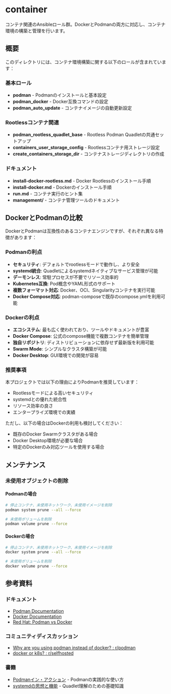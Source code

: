 # container

コンテナ関連のAnsibleロール群。DockerとPodmanの両方に対応し、コンテナ環境の構築と管理を行います。

## 概要

このディレクトリには、コンテナ環境構築に関する以下のロールが含まれています：

### 基本ロール
- **podman** - Podmanのインストールと基本設定
- **podman_docker** - Docker互換コマンドの設定
- **podman_auto_update** - コンテナイメージの自動更新設定

### Rootlessコンテナ関連
- **podman_rootless_quadlet_base** - Rootless Podman Quadletの共通セットアップ
- **containers_user_storage_config** - Rootlessコンテナ用ストレージ設定
- **create_containers_storage_dir** - コンテナストレージディレクトリの作成

### ドキュメント
- **install-docker-rootless.md** - Docker Rootlessのインストール手順
- **install-docker.md** - Dockerのインストール手順
- **run.md** - コンテナ実行のヒント集
- **management/** - コンテナ管理ツールのドキュメント

## DockerとPodmanの比較

DockerとPodmanは互換性のあるコンテナエンジンですが、それぞれ異なる特徴があります：

### Podmanの利点
- **セキュリティ**: デフォルトでrootlessモードで動作し、より安全
- **systemd統合**: Quadletによるsystemdネイティブなサービス管理が可能
- **デーモンレス**: 常駐プロセスが不要でリソース効率的
- **Kubernetes互換**: Pod概念やYAML形式のサポート
- **複数フォーマット対応**: Docker、OCI、Singularityコンテナを実行可能
- **Docker Compose対応**: podman-composeで既存のcompose.ymlを利用可能

### Dockerの利点
- **エコシステム**: 最も広く使われており、ツールやドキュメントが豊富
- **Docker Compose**: 公式のcompose機能で複数コンテナを簡単管理
- **独自リポジトリ**: ディストリビューションに依存せず最新版を利用可能
- **Swarm Mode**: シンプルなクラスタ構築が可能
- **Docker Desktop**: GUI環境での開発が容易

### 推奨事項

本プロジェクトでは以下の理由によりPodmanを推奨しています：
- Rootlessモードによる高いセキュリティ
- systemdとの優れた統合性
- リソース効率の良さ
- エンタープライズ環境での実績

ただし、以下の場合はDockerの利用も検討してください：
- 既存のDocker Swarmクラスタがある場合
- Docker Desktop環境が必要な場合
- 特定のDockerのみ対応ツールを使用する場合

## メンテナンス

### 未使用オブジェクトの削除

#### Podmanの場合
```bash
# 停止コンテナ、未使用ネットワーク、未使用イメージを削除
podman system prune --all --force

# 未使用ボリュームを削除
podman volume prune --force
```

#### Dockerの場合
```bash
# 停止コンテナ、未使用ネットワーク、未使用イメージを削除
docker system prune --all --force

# 未使用ボリュームを削除
docker volume prune --force
```

## 参考資料

### ドキュメント
- [Podman Documentation](https://docs.podman.io/)
- [Docker Documentation](https://docs.docker.com/)
- [Red Hat: Podman vs Docker](https://www.redhat.com/en/topics/containers/what-is-podman)

### コミュニティディスカッション
- [Why are you using podman instead of docker? : r/podman](https://www.reddit.com/r/podman/comments/1eu5d2k/why_are_you_using_podman_instead_of_docker/)
- [docker or k8s? : r/selfhosted](https://www.reddit.com/r/selfhosted/comments/1dowhi3/docker_or_k8s/)

### 書籍
- [Podmanイン・アクション](https://www.amazon.co.jp/dp/4798070203) - Podmanの実践的な使い方
- [systemdの思想と機能](https://www.amazon.co.jp/dp/429713893X) - Quadlet理解のための基礎知識
